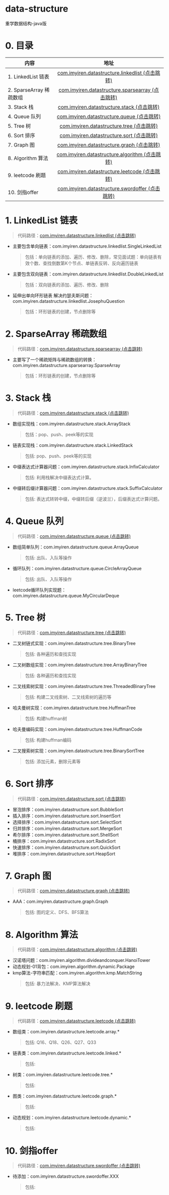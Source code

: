 # data-structure
重学数据结构-java版

# 0. 目录

|  内容   | 地址  |
|  ---  |  :---:  |
| 1. LinkedList 链表  | [com.imyiren.datastructure.linkedlist (点击跳转)](https://github.com/imyiren/data-structure/tree/master/src/main/java/com/imyiren/datastructure/linkedlist "linkedlist") |
| 2. SparseArray 稀疏数组  | [com.imyiren.datastructure.sparsearray (点击跳转)](https://github.com/imyiren/data-structure/tree/master/src/main/java/com/imyiren/datastructure/sparsearray "sparsearray") |
| 3. Stack 栈  | [com.imyiren.datastructure.stack (点击跳转)](https://github.com/imyiren/data-structure/tree/master/src/main/java/com/imyiren/datastructure/stack "stack") |
| 4. Queue 队列  | [com.imyiren.datastructure.queue (点击跳转)](https://github.com/imyiren/data-structure/tree/master/src/main/java/com/imyiren/datastructure/queue "queue") |
| 5. Tree 树  | [com.imyiren.datastructure.tree (点击跳转)](https://github.com/imyiren/data-structure/tree/master/src/main/java/com/imyiren/datastructure/tree "tree") |
| 6. Sort 排序  | [com.imyiren.datastructure.sort (点击跳转)](https://github.com/imyiren/data-structure/tree/master/src/main/java/com/imyiren/datastructure/sort "sort") |
| 7. Graph 图  | [com.imyiren.datastructure.graph (点击跳转)](https://github.com/imyiren/data-structure/tree/master/src/main/java/com/imyiren/datastructure/graph "graph") |
| 8. Algorithm 算法  | [com.imyiren.datastructure.algorithm (点击跳转)](https://github.com/imyiren/data-structure/tree/master/src/main/java/com/imyiren/datastructure/agorithm "agorithm") |
| 9. leetcode 刷题  | [com.imyiren.datastructure.leetcode (点击跳转)](https://github.com/imyiren/data-structure/tree/master/src/main/java/com/imyiren/datastructure/leetcode "leetcode") |
| 10. 剑指offer  | [com.imyiren.datastructure.swordoffer (点击跳转)](https://github.com/imyiren/data-structure/tree/master/src/main/java/com/imyiren/datastructure/swordoffer "swordoffer") |

# 1. LinkedList 链表
> 代码路径：[com.imyiren.datastructure.linkedlist (点击跳转)](https://github.com/imyiren/data-structure/tree/master/src/main/java/com/imyiren/datastructure/linkedlist "linkedlist")

- 主要包含单向链表：com.imyiren.datastructure.linkedlist.SingleLinkedList
    > 包括：单向链表的添加、遍历、修改、删除，常见面试题：单向链表有效个数、查找倒数第K个节点、单链表反转、反向遍历链表
- 主要包含双向链表：com.imyiren.datastructure.linkedlist.DoubleLinkedList
    > 包括：双向链表的添加、遍历、修改、删除
- 延伸出单向环形链表 解决约瑟夫斯问题：com.imyiren.datastructure.linkedlist.JosephuQuestion
    > 包括：环形链表的创建，节点删除等
# 2. SparseArray 稀疏数组
> 代码路径：[com.imyiren.datastructure.sparsearray (点击跳转)](https://github.com/imyiren/data-structure/tree/master/src/main/java/com/imyiren/datastructure/sparsearray "sparsearray")

- 主要写了一个稀疏矩阵与稀疏数组的转换：com.imyiren.datastructure.sparsearray.SparseArray
    > 包括：环形链表的创建，节点删除等

# 3. Stack 栈
> 代码路径：[com.imyiren.datastructure.stack (点击跳转)](https://github.com/imyiren/data-structure/tree/master/src/main/java/com/imyiren/datastructure/stack "stack")

- 数组实现栈：com.imyiren.datastructure.stack.ArrayStack
    > 包括：pop、push、peek等的实现
- 链表实现栈：com.imyiren.datastructure.stack.LinkedStack
    > 包括: pop、push、peek等的实现
- 中缀表达式计算器问题：com.imyiren.datastructure.stack.InfixCalculator
    > 包括: 利用栈解决中缀表达式计算。
- 中缀转后缀计算器问题：com.imyiren.datastructure.stack.SuffixCalculator
    > 包括: 表达式转转中缀，中缀转后缀（逆波兰），后缀表达式计算问题。

# 4. Queue 队列
> 代码路径：[com.imyiren.datastructure.queue (点击跳转)](https://github.com/imyiren/data-structure/tree/master/src/main/java/com/imyiren/datastructure/queue "queue")

- 数组简单队列：com.imyiren.datastructure.queue.ArrayQueue
    > 包括: 出队、入队等操作
- 循环队列：com.imyiren.datastructure.queue.CircleArrayQueue
    > 包括: 出队、入队等操作
- leetcode循环队列实现题：com.imyiren.datastructure.queue.MyCircularDeque


# 5. Tree 树
> 代码路径：[com.imyiren.datastructure.tree (点击跳转)](https://github.com/imyiren/data-structure/tree/master/src/main/java/com/imyiren/datastructure/tree "tree")

- 二叉树链式实现：com.imyiren.datastructure.tree.BinaryTree
    > 包括: 各种遍历和查找实现
- 二叉树数组实现：com.imyiren.datastructure.tree.ArrayBinaryTree
    > 包括: 各种遍历和查找实现
- 二叉线索树实现：com.imyiren.datastructure.tree.ThreadedBinaryTree
    > 包括: 构建二叉线索树、二叉线索树的遍历等
- 哈夫曼树实现：com.imyiren.datastructure.tree.HuffmanTree
    > 包括: 构建huffman树
- 哈夫曼编码实现：com.imyiren.datastructure.tree.HuffmanCode
    > 包括: 构建huffman编码
- 二叉搜索树实现：com.imyiren.datastructure.tree.BinarySortTree
    > 包括: 添加元素，删除元素等

# 6. Sort 排序
> 代码路径：[com.imyiren.datastructure.sort (点击跳转)](https://github.com/imyiren/data-structure/tree/master/src/main/java/com/imyiren/datastructure/sort "sort")

- 冒泡排序：com.imyiren.datastructure.sort.BubbleSort
- 插入排序：com.imyiren.datastructure.sort.InsertSort
- 选择排序：com.imyiren.datastructure.sort.SelectSort
- 归并排序：com.imyiren.datastructure.sort.MergeSort
- 希尔排序：com.imyiren.datastructure.sort.ShellSort
- 桶排序：com.imyiren.datastructure.sort.RadixSort
- 快速排序：com.imyiren.datastructure.sort.QuickSort
- 堆排序：com.imyiren.datastructure.sort.HeapSort

# 7. Graph 图
> 代码路径：[com.imyiren.datastructure.graph (点击跳转)](https://github.com/imyiren/data-structure/tree/master/src/main/java/com/imyiren/datastructure/graph "graph")

- AAA：com.imyiren.datastructure.graph.Graph
    > 包括: 图的定义、DFS、BFS算法


# 8. Algorithm 算法
> 代码路径：[com.imyiren.datastructure.algorithm (点击跳转)](https://github.com/imyiren/data-structure/tree/master/src/main/java/com/imyiren/datastructure/agorithm "agorithm")

- 汉诺塔问题：com.imyiren.algorithm.divideandconquer.HanoiTower
- 动态规划-01背包：com.imyiren.algorithm.dynamic.Package
- kmp算法-字符串匹配：com.imyiren.algorithm.kmp.MatchString
    > 包括: 暴力法解决、KMP算法解决


# 9. leetcode 刷题
> 代码路径：[com.imyiren.datastructure.leetcode (点击跳转)](https://github.com/imyiren/data-structure/tree/master/src/main/java/com/imyiren/datastructure/leetcode "leetcode")

- 数组类：com.imyiren.datastructure.leetcode.array.*
    > 包括: Q16、Q18、Q26、Q27、Q33
- 链表类：com.imyiren.datastructure.leetcode.linked.*
    > 包括: 
- 树类：com.imyiren.datastructure.leetcode.tree.*
    > 包括: 
- 图类：com.imyiren.datastructure.leetcode.graph.*
    > 包括:
- 动态规划：com.imyiren.datastructure.leetcode.dynamic.*
    > 包括: 

# 10. 剑指offer
> 代码路径：[com.imyiren.datastructure.swordoffer (点击跳转)](https://github.com/imyiren/data-structure/tree/master/src/main/java/com/imyiren/datastructure/swordoffer "swordoffer")

- 待添加：com.imyiren.datastructure.swordoffer.XXX
    > 包括: 

